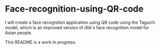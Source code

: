 # Face-recognition-using-QR-code
I will create a face recognition application using QR code using the Taguchi model, which is an improved version of dlib's face recognition model for Asian people.

This README is a work in progress.
